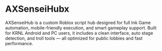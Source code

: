 # AXSenseiHubx
 AXSenseiHub is a custom Roblox script hub designed for full Ink Game automation, mobile-friendly execution, and smart gameplay support. Built for KRNL Android and PC users, it includes a clean interface, auto stage detection, and troll tools — all optimized for public lobbies and fast performance. 
